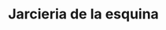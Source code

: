 ---
title: "Jarcieria de la esquina"
url: /cholula-puebla/jarcieria-de-la-esquina/
shop: general
---